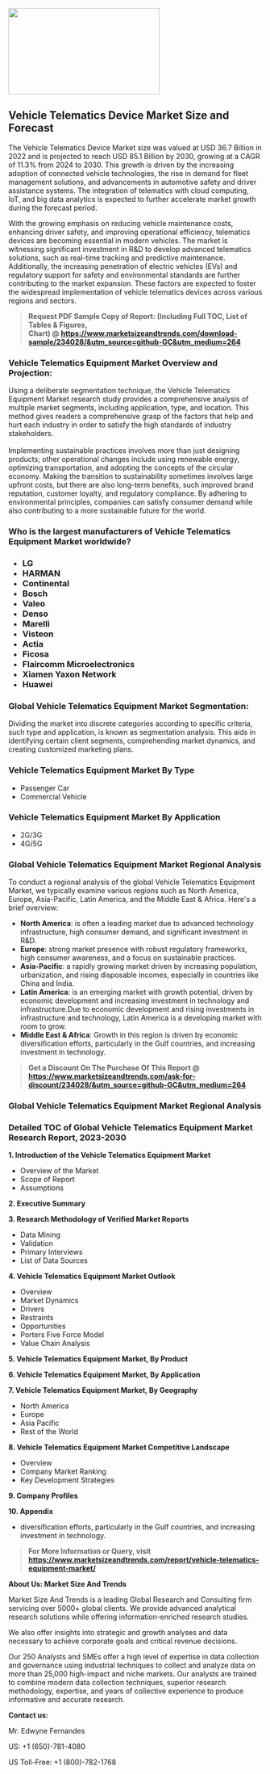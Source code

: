 <p><img class="alignnone size-medium wp-image-20088" src="https://ffe5etoiles.com/wp-content/uploads/2024/12/MST1-300x171.png" alt="" width="300" height="171" /></p><h2>Vehicle Telematics Device Market Size and Forecast</h2><p>The Vehicle Telematics Device Market size was valued at USD 36.7 Billion in 2022 and is projected to reach USD 85.1 Billion by 2030, growing at a CAGR of 11.3% from 2024 to 2030. This growth is driven by the increasing adoption of connected vehicle technologies, the rise in demand for fleet management solutions, and advancements in automotive safety and driver assistance systems. The integration of telematics with cloud computing, IoT, and big data analytics is expected to further accelerate market growth during the forecast period.</p><p>With the growing emphasis on reducing vehicle maintenance costs, enhancing driver safety, and improving operational efficiency, telematics devices are becoming essential in modern vehicles. The market is witnessing significant investment in R&D to develop advanced telematics solutions, such as real-time tracking and predictive maintenance. Additionally, the increasing penetration of electric vehicles (EVs) and regulatory support for safety and environmental standards are further contributing to the market expansion. These factors are expected to foster the widespread implementation of vehicle telematics devices across various regions and sectors.</p></p><blockquote id="" class=""><strong>Request PDF Sample Copy of Report: (Including Full TOC, List of Tables &amp; Figures, Chart)&nbsp;@&nbsp;<strong><a href="https://www.marketsizeandtrends.com/download-sample/234028/&utm_source=github-GC&utm_medium=264" target="_blank">https://www.marketsizeandtrends.com/download-sample/234028/&utm_source=github-GC&utm_medium=264</a></strong></strong></blockquote><h3 id="" class="">Vehicle Telematics Equipment Market&nbsp;Overview and Projection:</h3><p id="" class="">Using a deliberate segmentation technique, the Vehicle Telematics Equipment Market research study provides a comprehensive analysis of multiple market segments, including application, type, and location. This method gives readers a comprehensive grasp of the factors that help and hurt each industry in order to satisfy the high standards of industry stakeholders. <br /> <br />Implementing sustainable practices involves more than just designing products; other operational changes include using renewable energy, optimizing transportation, and adopting the concepts of the circular economy. Making the transition to sustainability sometimes involves large upfront costs, but there are also long-term benefits, such improved brand reputation, customer loyalty, and regulatory compliance. By adhering to environmental principles, companies can satisfy consumer demand while also contributing to a more sustainable future for the world.</p><h3 id="" class="">Who is the largest manufacturers of&nbsp;Vehicle Telematics Equipment Market worldwide?</h3><h3 class=""><p><ul><li>LG </li><li> HARMAN </li><li> Continental </li><li> Bosch </li><li> Valeo </li><li> Denso </li><li> Marelli </li><li> Visteon </li><li> Actia </li><li> Ficosa </li><li> Flaircomm Microelectronics </li><li> Xiamen Yaxon Network </li><li> Huawei</li></ul></p></h3><h3 id="" class="">Global&nbsp;Vehicle Telematics Equipment Market Segmentation:</h3><p id="" class="">Dividing the market into discrete categories according to specific criteria, such type and application, is known as segmentation analysis. This aids in identifying certain client segments, comprehending market dynamics, and creating customized marketing plans.</p><h3 id="" class="">Vehicle Telematics Equipment Market&nbsp;By Type</h3><p><p><ul><li>Passenger Car</li><li> Commercial Vehicle</p></li></ul></p></p><h3 id="" class="">Vehicle Telematics Equipment Market&nbsp;By Application</h3><p class=""><p><ul><li>2G/3G</li><li> 4G/5G</li></ul></p></p><h3 id="" class="">Global Vehicle Telematics Equipment Market Regional Analysis</h3><p id="" class="">To conduct a regional analysis of the global Vehicle Telematics Equipment Market, we typically examine various regions such as North America, Europe, Asia-Pacific, Latin America, and the Middle East &amp; Africa. Here's a brief overview:</p><ul><li><strong>North America</strong>: is often a leading market due to advanced technology infrastructure, high consumer demand, and significant investment in R&amp;D.</li><li><strong>Europe</strong>: strong market presence with robust regulatory frameworks, high consumer awareness, and a focus on sustainable practices.</li><li><strong>Asia-Pacific</strong>: a rapidly growing market driven by increasing population, urbanization, and rising disposable incomes, especially in countries like China and India.</li><li><strong>Latin America</strong>: is an emerging market with growth potential, driven by economic development and increasing investment in technology and infrastructure.Due to economic development and rising investments in infrastructure and technology, Latin America is a developing market with room to grow.</li><li><strong>Middle East &amp; Africa</strong>: Growth in this region is driven by economic diversification efforts, particularly in the Gulf countries, and increasing investment in technology.</li></ul><blockquote id="" class=""><strong>Get a Discount On The Purchase Of This Report @ <strong><a href="https://www.marketsizeandtrends.com/ask-for-discount/234028/&utm_source=github-GC&utm_medium=264" target="_blank">https://www.marketsizeandtrends.com/ask-for-discount/234028/&utm_source=github-GC&utm_medium=264</a></strong></strong></blockquote><h3 id="" class="">Global Vehicle Telematics Equipment Market Regional Analysis</h3><h3 id="" class="">Detailed TOC of Global Vehicle Telematics Equipment Market Research Report, 2023-2030</h3><p id="" class=""><strong>1. Introduction of the Vehicle Telematics Equipment Market</strong></p><ul><li>Overview of the Market</li><li>Scope of Report</li><li>Assumptions</li></ul><p id="" class=""><strong>2. Executive Summary</strong></p><p id="" class=""><strong>3. Research Methodology of Verified Market Reports</strong></p><ul><li>Data Mining</li><li>Validation</li><li>Primary Interviews</li><li>List of Data Sources</li></ul><p id="" class=""><strong>4. Vehicle Telematics Equipment Market Outlook</strong></p><ul><li>Overview</li><li>Market Dynamics</li><li>Drivers</li><li>Restraints</li><li>Opportunities</li><li>Porters Five Force Model</li><li>Value Chain Analysis</li></ul><p id="" class=""><strong>5. Vehicle Telematics Equipment Market, By Product</strong></p><p id="" class=""><strong>6. Vehicle Telematics Equipment Market, By Application</strong></p><p id="" class=""><strong>7. Vehicle Telematics Equipment Market, By Geography</strong></p><ul><li>North America</li><li>Europe</li><li>Asia Pacific</li><li>Rest of the World</li></ul><p id="" class=""><strong>8. Vehicle Telematics Equipment Market Competitive Landscape</strong></p><ul><li>Overview</li><li>Company Market Ranking</li><li>Key Development Strategies</li></ul><p id="" class=""><strong>9. Company Profiles</strong></p><p id="" class=""><strong>10. Appendix</strong></p><ul><li>diversification efforts, particularly in the Gulf countries, and increasing investment in technology.</li></ul><blockquote id="" class=""><strong>For More Information or Query, visit <strong><strong><a href="https://www.marketsizeandtrends.com/report/vehicle-telematics-equipment-market/" target="_blank">https://www.marketsizeandtrends.com/report/vehicle-telematics-equipment-market/</a></strong></strong></strong></blockquote><p id="" class=""><strong>About Us: Market Size And Trends</strong></p><p id="" class="">Market Size And Trends is a leading Global Research and Consulting firm servicing over 5000+ global clients. We provide advanced analytical research solutions while offering information-enriched research studies.</p><p id="" class="">We also offer insights into strategic and growth analyses and data necessary to achieve corporate goals and critical revenue decisions.</p><p id="" class="">Our 250 Analysts and SMEs offer a high level of expertise in data collection and governance using industrial techniques to collect and analyze data on more than 25,000 high-impact and niche markets. Our analysts are trained to combine modern data collection techniques, superior research methodology, expertise, and years of collective experience to produce informative and accurate research.</p><p id="" class=""><strong>Contact us:</strong></p><p id="" class="">Mr. Edwyne Fernandes</p><p id="" class="">US: +1 (650)-781-4080</p><p id="" class="">US Toll-Free: +1 (800)-782-1768</p>

